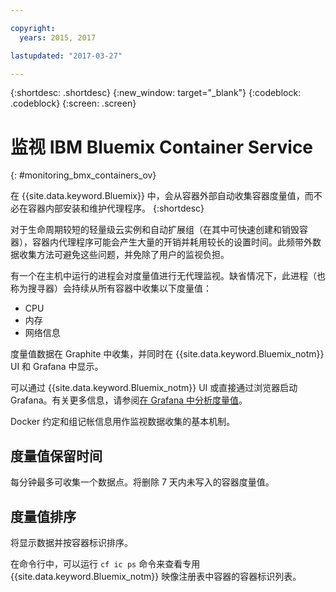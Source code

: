 ```yaml
---

copyright:
  years: 2015, 2017

lastupdated: "2017-03-27"

---
```



{:shortdesc: .shortdesc}
{:new_window: target="_blank"}
{:codeblock: .codeblock}
{:screen: .screen}


# 监视 IBM Bluemix Container Service
{: #monitoring_bmx_containers_ov}

在 {{site.data.keyword.Bluemix}} 中，会从容器外部自动收集容器度量值，而不必在容器内部安装和维护代理程序。
{:shortdesc}

对于生命周期较短的轻量级云实例和自动扩展组（在其中可快速创建和销毁容器），容器内代理程序可能会产生大量的开销并耗用较长的设置时间。此频带外数据收集方法可避免这些问题，并免除了用户的监视负担。

有一个在主机中运行的进程会对度量值进行无代理监视。缺省情况下，此进程（也称为搜寻器）会持续从所有容器中收集以下度量值：

* CPU
* 内存
* 网络信息

度量值数据在 Graphite 中收集，并同时在 {{site.data.keyword.Bluemix_notm}} UI 和 Grafana 中显示。 

可以通过 {{site.data.keyword.Bluemix_notm}} UI 或直接通过浏览器启动 Grafana。有关更多信息，请参阅[在 Grafana 中分析度量值](../grafana/monitoring_analyzing_metrics_grafana.html#analyzing_metrics_grafana)。

Docker 约定和组记帐信息用作监视数据收集的基本机制。

## 度量值保留时间

每分钟最多可收集一个数据点。将删除 7 天内未写入的容器度量值。
    
## 度量值排序

将显示数据并按容器标识排序。 

在命令行中，可以运行 `cf ic ps` 命令来查看专用 {{site.data.keyword.Bluemix_notm}} 映像注册表中容器的容器标识列表。

